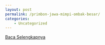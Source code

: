 ```yaml
---
layout: post
permalink: /primbon-jawa-mimpi-ombak-besar/
categories:
    - Uncategorized
---
```


[Baca Selengkapnya](/07)